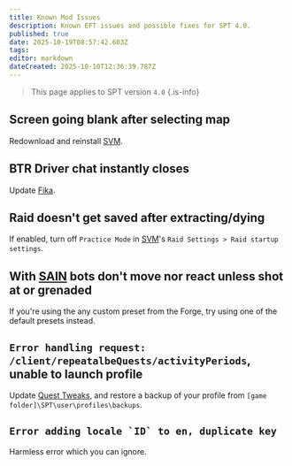 ```yaml
---
title: Known Mod Issues
description: Known EFT issues and possible fixes for SPT 4.0.
published: true
date: 2025-10-19T08:57:42.603Z
tags: 
editor: markdown
dateCreated: 2025-10-10T12:36:39.787Z
---
```


> This page applies to SPT version `4.0`
{.is-info}


## Screen going blank after selecting map
Redownload and reinstall [SVM](https://forge.sp-tarkov.com/mod/236/server-value-modifier-svm).

## BTR Driver chat instantly closes
Update [Fika](https://forge.sp-tarkov.com/mod/2326/project-fika).

## Raid doesn't get saved after extracting/dying
If enabled, turn off `Practice Mode` in [SVM](<https://forge.sp-tarkov.com/mod/236/server-value-modifier-svm>)'s `Raid Settings > Raid startup settings`.


## With [SAIN](<https://forge.sp-tarkov.com/mod/791/sain-solarints-ai-modifications-full-ai-combat-system-replacement>) bots don't move nor react unless shot at or grenaded 
If you're using the any custom preset from the Forge, try using one of the default presets instead.

## `Error handling request: /client/repeatalbeQuests/activityPeriods`, unable to launch profile
Update [Quest Tweaks](<https://forge.sp-tarkov.com/mod/1537/sgtlaggys-quest-tweaks>), and restore a backup of your profile from `[game folder]\SPT\user\profiles\backups`.

## ``Error adding locale `ID` to en, duplicate key``
Harmless error which you can ignore.